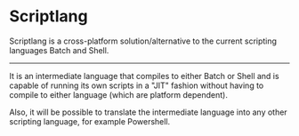 # Scriptlang

Scriptlang is a cross-platform solution/alternative to the current scripting languages Batch and Shell.

___
It is an intermediate language that compiles to either Batch or Shell and is capable of running its own scripts in a "JIT" fashion without having to compile to either language (which are platform dependent).

Also, it will be possible to translate the intermediate language into any other scripting language, for example Powershell.
